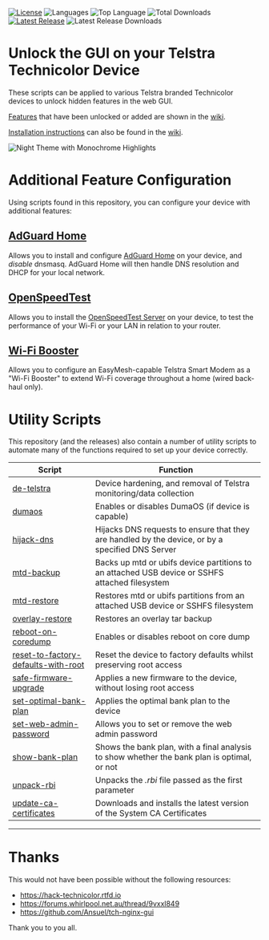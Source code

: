 [![License](https://img.shields.io/github/license/seud0nym/tch-gui-unhide.svg?style=flat)](https://github.com/seud0nym/tch-gui-unhide/blob/master/LICENSE) 
![Languages](https://img.shields.io/github/languages/count/seud0nym/tch-gui-unhide)
![Top Language](https://img.shields.io/github/languages/top/seud0nym/tch-gui-unhide)
![Total Downloads](https://img.shields.io/github/downloads/seud0nym/tch-gui-unhide/total)
[![Latest Release](https://img.shields.io/github/release/seud0nym/tch-gui-unhide/all.svg?style=flat&label=latest)](https://github.com/seud0nym/tch-gui-unhide/releases) 
![Latest Release Downloads](https://img.shields.io/github/downloads/seud0nym/tch-gui-unhide/latest/total)
# Unlock the GUI on your Telstra Technicolor Device
These scripts can be applied to various Telstra branded Technicolor devices to unlock hidden features in the web GUI.

[Features](https://github.com/seud0nym/tch-gui-unhide/wiki/Features) that have been unlocked or added are shown in the [wiki](https://github.com/seud0nym/tch-gui-unhide/wiki).

[Installation instructions](https://github.com/seud0nym/tch-gui-unhide/wiki/Installation) can also be found in the [wiki](https://github.com/seud0nym/tch-gui-unhide/wiki).

![Night Theme with Monochrome Highlights](https://github.com/seud0nym/tch-gui-unhide/wiki/images/night-mono.png)

# Additional Feature Configuration

Using scripts found in this repository, you can configure your device with additional features:

## [AdGuard Home](https://github.com/seud0nym/tch-gui-unhide/tree/master/adguard#readme)

Allows you to install and configure [AdGuard Home](https://github.com/AdguardTeam/AdGuardHome) on your device, and _disable_ dnsmasq. AdGuard Home will then handle DNS resolution and DHCP for your local network.

## [OpenSpeedTest](https://github.com/seud0nym/tch-gui-unhide/tree/master/speedtest#readme)

Allows you to install the [OpenSpeedTest Server](https://github.com/openspeedtest/Speed-Test) on your device, to test the performance of your Wi-Fi or your LAN in relation to your router.

## [Wi-Fi Booster](https://github.com/seud0nym/tch-gui-unhide/tree/master/wifi-booster#readme)

Allows you to configure an EasyMesh-capable Telstra Smart Modem as a "Wi-Fi Booster" to extend Wi-Fi coverage throughout a home (wired back-haul only).

# Utility Scripts

This repository (and the releases) also contain a number of utility scripts to automate many of the functions required to set up your device correctly.

| Script | Function |
| ------ | -------- |
| [de-telstra](https://github.com/seud0nym/tch-gui-unhide/tree/master/utilities#de-telstra) | Device hardening, and removal of Telstra monitoring/data collection |
| [dumaos](https://github.com/seud0nym/tch-gui-unhide/tree/master/utilities#dumaos) | Enables or disables DumaOS (if device is capable) |
| [hijack-dns](https://github.com/seud0nym/tch-gui-unhide/tree/master/utilities#hijack-dns) | Hijacks DNS requests to ensure that they are handled by the device, or by a specified DNS Server |
| [mtd-backup](https://github.com/seud0nym/tch-gui-unhide/tree/master/utilities#mtd-backup) | Backs up mtd or ubifs device partitions to an attached USB device or SSHFS attached filesystem |
| [mtd-restore](https://github.com/seud0nym/tch-gui-unhide/tree/master/utilities#mtd-restore) | Restores mtd or ubifs partitions from an attached USB device or SSHFS filesystem |
| [overlay-restore](https://github.com/seud0nym/tch-gui-unhide/tree/master/utilities#overlay-restore) | Restores an overlay tar backup |
| [reboot-on-coredump](https://github.com/seud0nym/tch-gui-unhide/tree/master/utilities#reboot-on-coredump) | Enables or disables reboot on core dump |
| [reset-to-factory-defaults-with-root](https://github.com/seud0nym/tch-gui-unhide/tree/master/utilities#reset-to-factory-defaults-with-root) | Reset the device to factory defaults whilst preserving root access |
| [safe-firmware-upgrade](https://github.com/seud0nym/tch-gui-unhide/tree/master/utilities#safe-firmware-upgrade) | Applies a new firmware to the device, without losing root access |
| [set-optimal-bank-plan](https://github.com/seud0nym/tch-gui-unhide/tree/master/utilities#set-optimal-bank-plan) | Applies the optimal bank plan to the device |
| [set-web-admin-password](https://github.com/seud0nym/tch-gui-unhide/tree/master/utilities#set-web-admin-password) | Allows you to set or remove the web admin password |
| [show-bank-plan](https://github.com/seud0nym/tch-gui-unhide/tree/master/utilities#show-bank-plan) | Shows the bank plan, with a final analysis to show whether the bank plan is optimal, or not |
| [unpack-rbi](https://github.com/seud0nym/tch-gui-unhide/tree/master/utilities#unpack-rbi) | Unpacks the *.rbi* file passed as the first parameter |
| [update-ca-certificates](https://github.com/seud0nym/tch-gui-unhide/tree/master/utilities#update-ca-certificates) | Downloads and installs the latest version of the System CA Certificates | 

---

# Thanks

This would not have been possible without the following resources:
- https://hack-technicolor.rtfd.io
- https://forums.whirlpool.net.au/thread/9vxxl849
- https://github.com/Ansuel/tch-nginx-gui

Thank you to you all.
